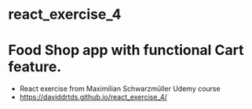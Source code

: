 # react_exercise_4
# Food Shop app with functional Cart feature.
- React exercise from Maximilian Schwarzmüller Udemy course
- https://daviddrtds.github.io/react_exercise_4/
